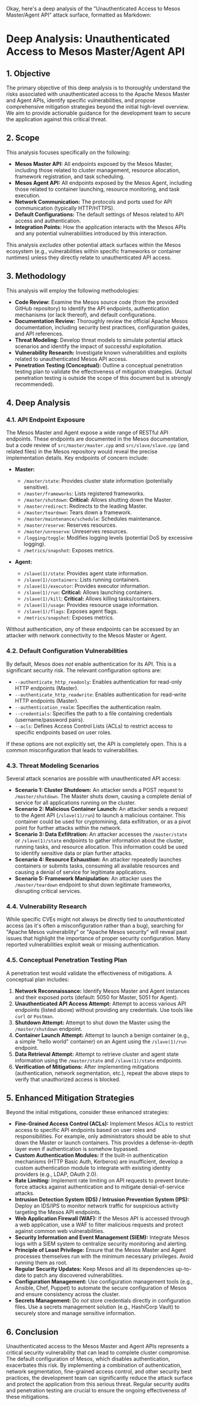 Okay, here's a deep analysis of the "Unauthenticated Access to Mesos Master/Agent API" attack surface, formatted as Markdown:

# Deep Analysis: Unauthenticated Access to Mesos Master/Agent API

## 1. Objective

The primary objective of this deep analysis is to thoroughly understand the risks associated with unauthenticated access to the Apache Mesos Master and Agent APIs, identify specific vulnerabilities, and propose comprehensive mitigation strategies beyond the initial high-level overview.  We aim to provide actionable guidance for the development team to secure the application against this critical threat.

## 2. Scope

This analysis focuses specifically on the following:

*   **Mesos Master API:**  All endpoints exposed by the Mesos Master, including those related to cluster management, resource allocation, framework registration, and task scheduling.
*   **Mesos Agent API:** All endpoints exposed by the Mesos Agent, including those related to container launching, resource monitoring, and task execution.
*   **Network Communication:**  The protocols and ports used for API communication (typically HTTP/HTTPS).
*   **Default Configurations:**  The default settings of Mesos related to API access and authentication.
*   **Integration Points:** How the application interacts with the Mesos APIs and any potential vulnerabilities introduced by this interaction.

This analysis *excludes* other potential attack surfaces within the Mesos ecosystem (e.g., vulnerabilities within specific frameworks or container runtimes) unless they directly relate to unauthenticated API access.

## 3. Methodology

This analysis will employ the following methodologies:

*   **Code Review:**  Examine the Mesos source code (from the provided GitHub repository) to identify the API endpoints, authentication mechanisms (or lack thereof), and default configurations.
*   **Documentation Review:**  Thoroughly review the official Apache Mesos documentation, including security best practices, configuration guides, and API references.
*   **Threat Modeling:**  Develop threat models to simulate potential attack scenarios and identify the impact of successful exploitation.
*   **Vulnerability Research:**  Investigate known vulnerabilities and exploits related to unauthenticated Mesos API access.
*   **Penetration Testing (Conceptual):**  Outline a conceptual penetration testing plan to validate the effectiveness of mitigation strategies.  (Actual penetration testing is outside the scope of this document but is strongly recommended).

## 4. Deep Analysis

### 4.1. API Endpoint Exposure

The Mesos Master and Agent expose a wide range of RESTful API endpoints.  These endpoints are documented in the Mesos documentation, but a code review of `src/master/master.cpp` and `src/slave/slave.cpp` (and related files) in the Mesos repository would reveal the precise implementation details.  Key endpoints of concern include:

*   **Master:**
    *   `/master/state`: Provides cluster state information (potentially sensitive).
    *   `/master/frameworks`: Lists registered frameworks.
    *   `/master/shutdown`:  **Critical:** Allows shutting down the Master.
    *   `/master/redirect`: Redirects to the leading Master.
    *   `/master/teardown`: Tears down a framework.
    *   `/master/maintenance/schedule`: Schedules maintenance.
    *   `/master/reserve`: Reserves resources.
    *   `/master/unreserve`: Unreserves resources.
    *   `/logging/toggle`: Modifies logging levels (potential DoS by excessive logging).
    *   `/metrics/snapshot`: Exposes metrics.

*   **Agent:**
    *   `/slave(1)/state`: Provides agent state information.
    *   `/slave(1)/containers`: Lists running containers.
    *   `/slave(1)/executor`: Provides executor information.
    *   `/slave(1)/run`: **Critical:** Allows launching containers.
    *   `/slave(1)/kill`: **Critical:** Allows killing tasks/containers.
    *   `/slave(1)/usage`: Provides resource usage information.
    *   `/slave(1)/flags`: Exposes agent flags.
    *   `/metrics/snapshot`: Exposes metrics.

Without authentication, *any* of these endpoints can be accessed by an attacker with network connectivity to the Mesos Master or Agent.

### 4.2. Default Configuration Vulnerabilities

By default, Mesos does *not* enable authentication for its API.  This is a significant security risk.  The relevant configuration options are:

*   `--authenticate_http_readonly`: Enables authentication for read-only HTTP endpoints (Master).
*   `--authenticate_http_readwrite`: Enables authentication for read-write HTTP endpoints (Master).
*   `--authentication_realm`: Specifies the authentication realm.
*   `--credentials`: Specifies the path to a file containing credentials (username/password pairs).
*   `--acls`: Defines Access Control Lists (ACLs) to restrict access to specific endpoints based on user roles.

If these options are not explicitly set, the API is completely open.  This is a common misconfiguration that leads to vulnerabilities.

### 4.3. Threat Modeling Scenarios

Several attack scenarios are possible with unauthenticated API access:

*   **Scenario 1: Cluster Shutdown:** An attacker sends a POST request to `/master/shutdown`.  The Master shuts down, causing a complete denial of service for all applications running on the cluster.
*   **Scenario 2: Malicious Container Launch:** An attacker sends a request to the Agent API (`/slave(1)/run`) to launch a malicious container.  This container could be used for cryptomining, data exfiltration, or as a pivot point for further attacks within the network.
*   **Scenario 3: Data Exfiltration:** An attacker accesses the `/master/state` or `/slave(1)/state` endpoints to gather information about the cluster, running tasks, and resource allocation.  This information could be used to identify sensitive data or plan further attacks.
*   **Scenario 4: Resource Exhaustion:** An attacker repeatedly launches containers or submits tasks, consuming all available resources and causing a denial of service for legitimate applications.
*   **Scenario 5: Framework Manipulation:** An attacker uses the `/master/teardown` endpoint to shut down legitimate frameworks, disrupting critical services.

### 4.4. Vulnerability Research

While specific CVEs might not always be directly tied to *unauthenticated* access (as it's often a misconfiguration rather than a bug), searching for "Apache Mesos vulnerability" or "Apache Mesos security" will reveal past issues that highlight the importance of proper security configuration.  Many reported vulnerabilities exploit weak or missing authentication.

### 4.5. Conceptual Penetration Testing Plan

A penetration test would validate the effectiveness of mitigations.  A conceptual plan includes:

1.  **Network Reconnaissance:** Identify Mesos Master and Agent instances and their exposed ports (default: 5050 for Master, 5051 for Agent).
2.  **Unauthenticated API Access Attempt:** Attempt to access various API endpoints (listed above) without providing any credentials.  Use tools like `curl` or `Postman`.
3.  **Shutdown Attempt:** Attempt to shut down the Master using the `/master/shutdown` endpoint.
4.  **Container Launch Attempt:** Attempt to launch a benign container (e.g., a simple "hello world" container) on an Agent using the `/slave(1)/run` endpoint.
5.  **Data Retrieval Attempt:** Attempt to retrieve cluster and agent state information using the `/master/state` and `/slave(1)/state` endpoints.
6.  **Verification of Mitigations:** After implementing mitigations (authentication, network segmentation, etc.), repeat the above steps to verify that unauthorized access is blocked.

## 5. Enhanced Mitigation Strategies

Beyond the initial mitigations, consider these enhanced strategies:

*   **Fine-Grained Access Control (ACLs):**  Implement Mesos ACLs to restrict access to specific API endpoints based on user roles and responsibilities.  For example, only administrators should be able to shut down the Master or launch containers.  This provides a defense-in-depth layer even if authentication is somehow bypassed.
*   **Custom Authentication Modules:**  If the built-in authentication mechanisms (HTTP Basic Auth, Kerberos) are insufficient, develop a custom authentication module to integrate with existing identity providers (e.g., LDAP, OAuth 2.0).
*   **Rate Limiting:** Implement rate limiting on API requests to prevent brute-force attacks against authentication and to mitigate denial-of-service attacks.
*   **Intrusion Detection System (IDS) / Intrusion Prevention System (IPS):** Deploy an IDS/IPS to monitor network traffic for suspicious activity targeting the Mesos API endpoints.
*   **Web Application Firewall (WAF):**  If the Mesos API is accessed through a web application, use a WAF to filter malicious requests and protect against common web vulnerabilities.
*   **Security Information and Event Management (SIEM):**  Integrate Mesos logs with a SIEM system to centralize security monitoring and alerting.
*   **Principle of Least Privilege:** Ensure that the Mesos Master and Agent processes themselves run with the minimum necessary privileges.  Avoid running them as root.
*   **Regular Security Updates:** Keep Mesos and all its dependencies up-to-date to patch any discovered vulnerabilities.
*   **Configuration Management:** Use configuration management tools (e.g., Ansible, Chef, Puppet) to automate the secure configuration of Mesos and ensure consistency across the cluster.
*   **Secrets Management:**  Do *not* store credentials directly in configuration files.  Use a secrets management solution (e.g., HashiCorp Vault) to securely store and manage sensitive information.

## 6. Conclusion

Unauthenticated access to the Mesos Master and Agent APIs represents a critical security vulnerability that can lead to complete cluster compromise.  The default configuration of Mesos, which disables authentication, exacerbates this risk.  By implementing a combination of authentication, network segmentation, fine-grained access control, and other security best practices, the development team can significantly reduce the attack surface and protect the application from this serious threat.  Regular security audits and penetration testing are crucial to ensure the ongoing effectiveness of these mitigations.